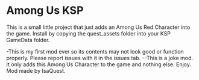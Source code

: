 # Among Us KSP
This is a small little project that just adds an Among Us Red Character into the game. Install by copying the quest_assets folder into your KSP GameData folder. 

-This is my first mod ever so its contents may not look good or function properly. Please report issues with it in the issues tab.
--This is a joke mod. It only adds this Among Us Character to the game and nothing else. Enjoy.
Mod made by IsaQuest. 
